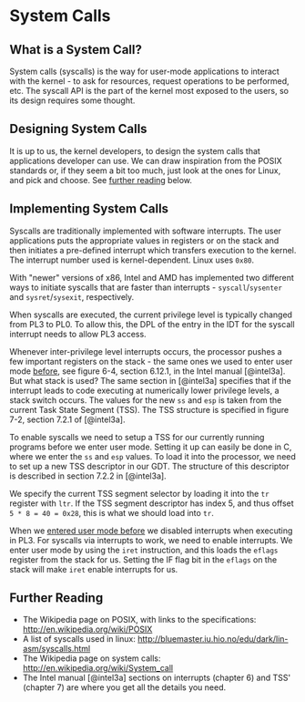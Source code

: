 # System Calls

## What is a System Call?

System calls (syscalls) is the way for user-mode applications to interact with
the kernel - to ask for resources, request operations to be performed, etc. The
syscall API is the part of the kernel most exposed to the users, so its design
requires some thought.

## Designing System Calls

It is up to us, the kernel developers, to design the system calls that
applications developer can use. We can draw inspiration from the POSIX
standards or, if they seem a bit too much, just look at the ones for Linux, and
pick and choose. See [further reading](#further-reading-7) below.

## Implementing System Calls

Syscalls are traditionally implemented with software interrupts. The user
applications puts the appropriate values in registers or on the stack and then
initiates a pre-defined interrupt which transfers execution to the kernel. The
interrupt number used is kernel-dependent. Linux uses `0x80`.

With "newer" versions of x86, Intel and AMD has implemented two different ways
to initiate syscalls that are faster than interrupts - `syscall`/`sysenter` and
`sysret`/`sysexit`, respectively.

When syscalls are executed, the current privilege level is typically changed
from PL3 to PL0. To allow this, the DPL of the entry in the IDT for the syscall
interrupt needs to allow PL3 access.

Whenever inter-privilege level interrupts occurs, the processor pushes a few
important registers on the stack - the same ones we used to enter user mode
[before](#user-mode), see figure 6-4, section 6.12.1, in the Intel manual
[@intel3a]. But what stack is used? The same section in [@intel3a] specifies
that if the interrupt leads to code executing at numerically lower privilege
levels, a stack switch occurs. The values for the new `ss` and `esp` is taken
from the current Task State Segment (TSS). The TSS structure is specified in
figure 7-2, section 7.2.1 of [@intel3a].

To enable syscalls we need to setup a TSS for our currently running programs
before we enter user mode. Setting it up can easily be done in C, where we
enter the `ss` and `esp` values. To load it into the processor, we need to set
up a new TSS descriptor in our GDT. The structure of this descriptor is
described in section 7.2.2 in [@intel3a].

We specify the current TSS segment selector by loading it into the `tr`
register with `ltr`. If the TSS segment descriptor has index 5, and thus offset
`5 * 8 = 40 = 0x28`, this is what we should load into `tr`.

When we [entered user mode before](#entering-user-mode) we disabled interrupts
when executing in PL3. For syscalls via interrupts to work, we need to enable
interrupts. We enter user mode by using the `iret` instruction, and this loads
the `eflags` register from the stack for us. Setting the IF flag bit in the
`eflags` on the stack will make `iret` enable interrupts for us.

## Further Reading

- The Wikipedia page on POSIX, with links to the specifications:
  <http://en.wikipedia.org/wiki/POSIX>
- A list of syscalls used in linux:
  <http://bluemaster.iu.hio.no/edu/dark/lin-asm/syscalls.html>
- The Wikipedia page on system calls:
  <http://en.wikipedia.org/wiki/System_call>
- The Intel manual [@intel3a] sections on interrupts (chapter 6) and TSS'
  (chapter 7) are where you get all the details you need.

